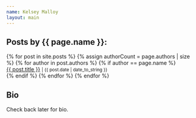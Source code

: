 ```yaml
---
name: Kelsey Malloy
layout: main
---
```


<h2>Posts by {{ page.name }}:</h2>
{% for post in site.posts %}
  {% assign authorCount = page.authors | size %}
  {% for author in post.authors %}
    {% if author == page.name %}
      <div class="author-list">
        <span><a href="{{ site.baseurl }}{{ post.url }}">{{ post.title }}</a></span>
        <small><span>| {{ post.date | date_to_string }}</span></small>
      </div>
    {% endif %}
  {% endfor %}
{% endfor %}


<h2>Bio</h2>
  Check back later for bio.
